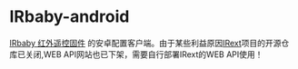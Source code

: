 # IRbaby-android

[IRbaby 红外遥控固件](https://github.com/Caffreyfans/IRbaby) 的安卓配置客户端。由于某些利益原因[IRext](https://site.irext.net/doc/)项目的开源仓库已关闭,WEB API网站也已下架，需要自行部署IRext的WEB API使用！

